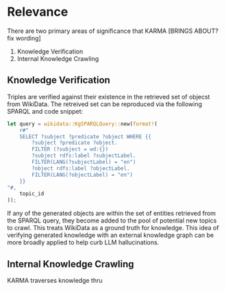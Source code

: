 # Relevance

There are two primary areas of significance that KARMA [BRINGS ABOUT? fix wording]

1. Knowledge Verification
2. Internal Knowledge Crawling

## Knowledge Verification
Triples are verified against their existence in the retrieved set of objecst from WikiData. The retreived set can be reproduced via the following SPARQL and code snippet:
```rust
let query = wikidata::KgSPARQLQuery::new(format!(
    r#"
    SELECT ?subject ?predicate ?object WHERE {{
        ?subject ?predicate ?object.
        FILTER (?subject = wd:{})
        ?subject rdfs:label ?subjectLabel.
        FILTER(LANG(?subjectLabel) = "en")
        ?object rdfs:label ?objectLabel.
        FILTER(LANG(?objectLabel) = "en")
    }}
"#,
    topic_id
));
```
If any of the generated objects are within the set of entities retrieved from the SPARQL query, they become added to the pool of potential new topics to crawl. This treats WikiData as a ground truth for knowledge. This idea of verifying generated knowledge with an external knowledge graph can be more broadly applied to help curb LLM hallucinations.

## Internal Knowledge Crawling
KARMA traverses knowledge thru
